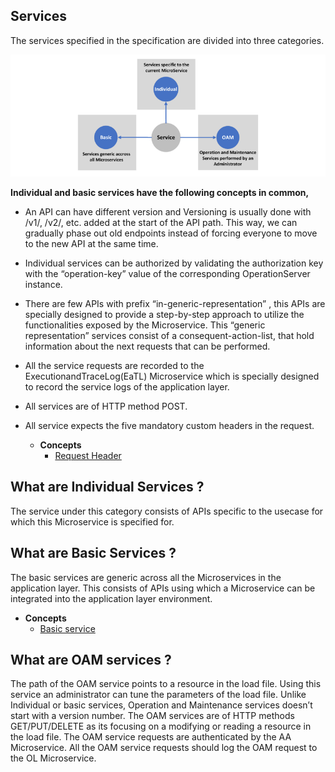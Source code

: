 ## Services
The services specified in the specification are divided into three categories. 

![TypesOfServices](./Images/TypesOfServices.png)

**Individual and basic services have the following concepts in common,**
- An API can have different version and Versioning is usually done with /v1/, /v2/, etc. added at the start of the API path. This way, we can gradually phase out old endpoints instead of forcing everyone to move to the new API at the same time.

- Individual services can be authorized by validating the authorization key with the “operation-key” value of the corresponding OperationServer instance.

- There are few APIs with prefix “in-generic-representation” , this APIs are specially designed to provide a step-by-step approach to utilize the functionalities exposed by the Microservice. This “generic representation” services consist of a consequent-action-list, that hold information about the next requests that can be performed.
- All the service requests are recorded to the ExecutionandTraceLog(EaTL) Microservice which is specially designed to record the service logs of the application layer.
- All services are of HTTP method POST.
- All service expects the five mandatory custom headers in the request. 
  - **Concepts**
    - [Request Header](../ConceptOfRequestHeader/ConceptOfRequestHeader.md)

## What are Individual Services ?
The service under this category consists of APIs specific to the usecase for which this Microservice is specified for. 

## What are Basic Services ?

The basic services are generic across all the Microservices in the application layer. This consists of APIs using which a Microservice can be integrated into the application layer environment. 
  - **Concepts**
    - [Basic service](../ConceptOfBasicServices/ConceptOfBasicServices.md)

## What are OAM services ?
The path of the OAM service points to a resource in the load file. Using this service an administrator can tune the parameters of the load file. Unlike Individual or basic services, Operation and Maintenance services doesn’t start with a version number. 
The OAM services are of HTTP methods GET/PUT/DELETE as its focusing on a modifying or reading a resource in the load file.
The OAM service requests are authenticated by the AA Microservice.
All the OAM service requests should log the OAM request to the OL Microservice.




